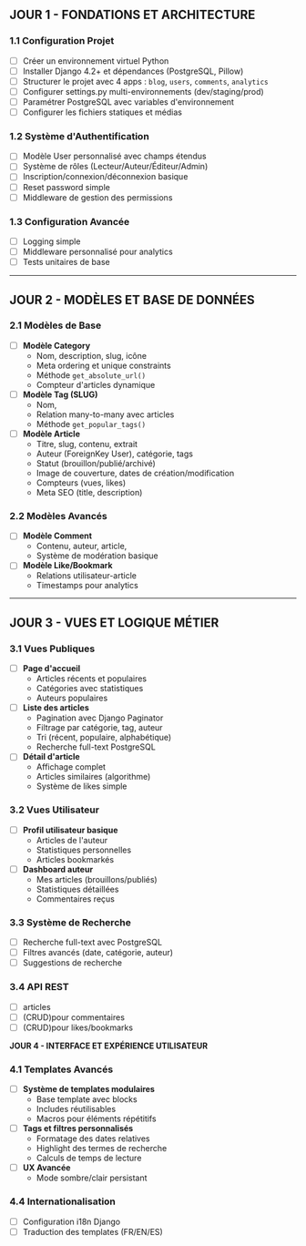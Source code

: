 ## **JOUR 1 - FONDATIONS ET ARCHITECTURE**

### **1.1 Configuration Projet**

- [ ]  Créer un environnement virtuel Python
- [ ]  Installer Django 4.2+ et dépendances (PostgreSQL, Pillow)
- [ ]  Structurer le projet avec 4 apps : `blog`, `users`, `comments`, `analytics`
- [ ]  Configurer settings.py multi-environnements (dev/staging/prod)
- [ ]  Paramétrer PostgreSQL avec variables d'environnement
- [ ]  Configurer les fichiers statiques et médias

### **1.2 Système d'Authentification**

- [ ]  Modèle User personnalisé avec champs étendus
- [ ]  Système de rôles (Lecteur/Auteur/Éditeur/Admin)
- [ ]  Inscription/connexion/déconnexion basique
- [ ]  Reset password simple
- [ ]  Middleware de gestion des permissions

### **1.3 Configuration Avancée**

- [ ]  Logging simple
- [ ]  Middleware personnalisé pour analytics
- [ ]  Tests unitaires de base

---

## **JOUR 2 - MODÈLES ET BASE DE DONNÉES**

### **2.1 Modèles de Base**

- [ ]  **Modèle Category**
    - Nom, description, slug,  icône
    - Meta ordering et unique constraints
    - Méthode `get_absolute_url()`
    - Compteur d'articles dynamique
- [ ]  **Modèle Tag (SLUG)**
    - Nom,
    - Relation many-to-many avec articles
    - Méthode `get_popular_tags()`
- [ ]  **Modèle Article**
    - Titre, slug, contenu, extrait
    - Auteur (ForeignKey User), catégorie, tags
    - Statut (brouillon/publié/archivé)
    - Image de couverture, dates de création/modification
    - Compteurs (vues, likes)
    - Meta SEO (title, description)

### **2.2 Modèles Avancés**

- [ ]  **Modèle Comment**
    - Contenu, auteur, article,
    - Système de modération basique
- [ ]  **Modèle Like/Bookmark**
    - Relations utilisateur-article
    - Timestamps pour analytics


---

## **JOUR 3 - VUES ET LOGIQUE MÉTIER**

### **3.1 Vues Publiques**

- [ ]  **Page d'accueil**
    - Articles récents et populaires
    - Catégories avec statistiques
    - Auteurs populaires
- [ ]  **Liste des articles**
    - Pagination avec Django Paginator
    - Filtrage par catégorie, tag, auteur
    - Tri (récent, populaire, alphabétique)
    - Recherche full-text PostgreSQL
- [ ]  **Détail d'article**
    - Affichage complet
    - Articles similaires (algorithme)
    - Système de likes simple


### **3.2 Vues Utilisateur**

- [ ]  **Profil utilisateur basique**
    - Articles de l'auteur
    - Statistiques personnelles
    - Articles bookmarkés
- [ ]  **Dashboard auteur**
    - Mes articles (brouillons/publiés)
    - Statistiques détaillées
    - Commentaires reçus

### **3.3 Système de Recherche**

- [ ]  Recherche full-text avec PostgreSQL
- [ ]  Filtres avancés (date, catégorie, auteur)
- [ ]  Suggestions de recherche

### **3.4 API REST**

- [ ]  articles
- [ ]  (CRUD)pour commentaires
- [ ]  (CRUD)pour likes/bookmarks

**JOUR 4 - INTERFACE ET EXPÉRIENCE UTILISATEUR**

### **4.1 Templates Avancés**

- [ ]  **Système de templates modulaires**
    - Base template avec blocks
    - Includes réutilisables
    - Macros pour éléments répétitifs
- [ ]  **Tags et filtres personnalisés**
    - Formatage des dates relatives
    - Highlight des termes de recherche
    - Calculs de temps de lecture
- [ ]  **UX Avancée**
    - Mode sombre/clair persistant

### **4.4 Internationalisation**

- [ ]  Configuration i18n Django
- [ ]  Traduction des templates (FR/EN/ES)
